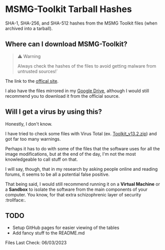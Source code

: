 # MSMG-Toolkit Tarball Hashes

SHA-1, SHA-256, and SHA-512 hashes from the MSMG Toolkit files (when archived into a tarball).

## Where can I download MSMG-Toolkit?

> ⚠ Warning
>
> Always check the hashes of the files to avoid getting malware from untrusted sources!`

The link to the [offical site](https://msmgtoolkit.in/downloads.html).

I also have the files mirrored in my [Google Drive](https://drive.google.com/file/d/15BFUmOro8DElSbmy92r6yCaSlte4cuTv/view?usp=sharing), although I would still recommend you to download it from the official source.

## Will I get a virus by using this?

Honestly, I don't know.

I have tried to check some files with Virus Total (ex. [Toolkit_v13.2.zip](https://www.virustotal.com/gui/file/934feacfaa0af9b17fe4c76953d8a5cafac83d556c5a41323ae3f58f6af9456d/)) and got far too many warnings.

Perhaps it has to do with some of the files that the software uses for all the image modifications, but at the end of the day, I'm not the most knowledgeable to call stuff on that.

I will say, though, that in my research by asking people online and reading forums, it seems to be all a potential false positive.

That being said, I would still recommend running it on a **Virtual Machine** or a **Sandbox** to isolate the software from the main components of your computer. You know, for that extra schizophrenic layer of security :trollface:.

## TODO
- Setup GitHub pages for easier viewing of the tables
- Add fancy stuff to the README.md

Files Last Check:  06/03/2023
